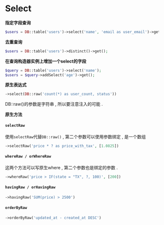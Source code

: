 # Select

**指定字段查询**

```php
$users = DB::table('users')->select('name', 'email as user_email')->get();
```

**去重查询**

```php
$users = DB::table('users')->distinct()->get();
```

**在查询构造器实例上增加一个select的字段**

```php
$query = DB::table('users')->select('name');
$users = $query->addSelect('age')->get();
```

**原生表达式**

```php
->select(DB::raw('count(*) as user_count, status'))
```

DB::raw\(\)的参数是字符串 , 所以要注意注入的可能 . 

**原生方法**

#### `selectRaw`

使用`selectRaw`代替`DB::raw()` , 第二个参数可以使用参数绑定 , 是一个数组

```php
->selectRaw('price * ? as price_with_tax', [1.0825])
```

#### `whereRaw / orWhereRaw`

这两个方法可以写原生where , 第二个参数也是绑定的参数 . 

```php
->whereRaw('price > IF(state = "TX", ?, 100)', [200])
```

#### `havingRaw / orHavingRaw`

```php
->havingRaw('SUM(price) > 2500')
```

#### `orderByRaw`

```php
->orderByRaw('updated_at - created_at DESC')
```



